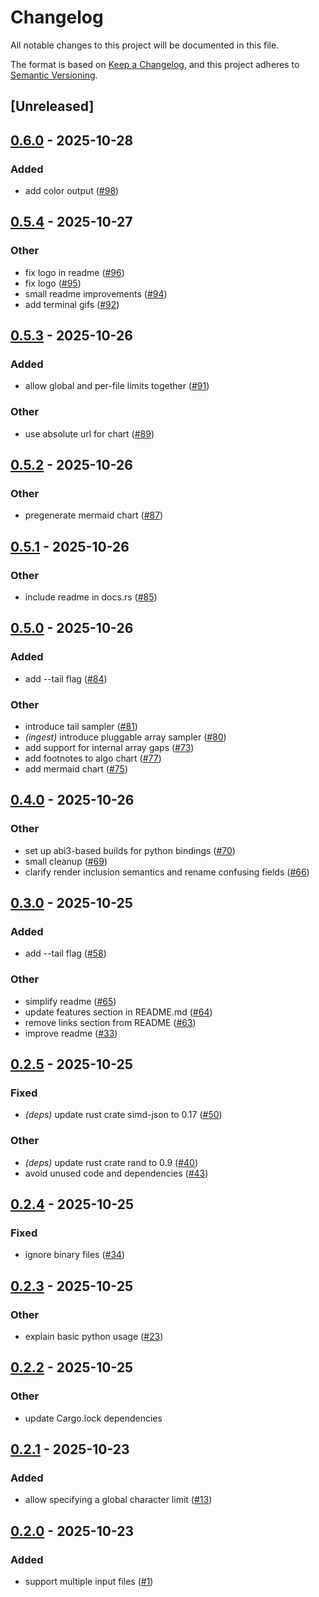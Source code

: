 # Changelog

All notable changes to this project will be documented in this file.

The format is based on [Keep a Changelog](https://keepachangelog.com/en/1.0.0/),
and this project adheres to [Semantic Versioning](https://semver.org/spec/v2.0.0.html).

## [Unreleased]

## [0.6.0](https://github.com/kantord/headson/compare/v0.5.4...v0.6.0) - 2025-10-28

### Added

- add color output ([#98](https://github.com/kantord/headson/pull/98))

## [0.5.4](https://github.com/kantord/headson/compare/v0.5.3...v0.5.4) - 2025-10-27

### Other

- fix logo in readme ([#96](https://github.com/kantord/headson/pull/96))
- fix logo ([#95](https://github.com/kantord/headson/pull/95))
- small readme improvements ([#94](https://github.com/kantord/headson/pull/94))
- add terminal gifs ([#92](https://github.com/kantord/headson/pull/92))

## [0.5.3](https://github.com/kantord/headson/compare/v0.5.2...v0.5.3) - 2025-10-26

### Added

- allow global and per-file limits together ([#91](https://github.com/kantord/headson/pull/91))

### Other

- use absolute url for chart ([#89](https://github.com/kantord/headson/pull/89))

## [0.5.2](https://github.com/kantord/headson/compare/v0.5.1...v0.5.2) - 2025-10-26

### Other

- pregenerate mermaid chart ([#87](https://github.com/kantord/headson/pull/87))

## [0.5.1](https://github.com/kantord/headson/compare/v0.5.0...v0.5.1) - 2025-10-26

### Other

- include readme in docs.rs ([#85](https://github.com/kantord/headson/pull/85))

## [0.5.0](https://github.com/kantord/headson/compare/v0.4.0...v0.5.0) - 2025-10-26

### Added

- add --tail flag ([#84](https://github.com/kantord/headson/pull/84))

### Other

- introduce tail sampler ([#81](https://github.com/kantord/headson/pull/81))
- *(ingest)* introduce pluggable array sampler ([#80](https://github.com/kantord/headson/pull/80))
- add support for internal array gaps ([#73](https://github.com/kantord/headson/pull/73))
- add footnotes to algo chart ([#77](https://github.com/kantord/headson/pull/77))
- add mermaid chart ([#75](https://github.com/kantord/headson/pull/75))

## [0.4.0](https://github.com/kantord/headson/compare/v0.3.0...v0.4.0) - 2025-10-26

### Other

- set up abi3-based builds for python bindings ([#70](https://github.com/kantord/headson/pull/70))
- small cleanup ([#69](https://github.com/kantord/headson/pull/69))
- clarify render inclusion semantics and rename confusing fields ([#66](https://github.com/kantord/headson/pull/66))

## [0.3.0](https://github.com/kantord/headson/compare/v0.2.5...v0.3.0) - 2025-10-25

### Added

- add --tail flag ([#58](https://github.com/kantord/headson/pull/58))

### Other

- simplify readme ([#65](https://github.com/kantord/headson/pull/65))
- update features section in README.md ([#64](https://github.com/kantord/headson/pull/64))
- remove links section from README ([#63](https://github.com/kantord/headson/pull/63))
- improve readme ([#33](https://github.com/kantord/headson/pull/33))

## [0.2.5](https://github.com/kantord/headson/compare/v0.2.4...v0.2.5) - 2025-10-25

### Fixed

- *(deps)* update rust crate simd-json to 0.17 ([#50](https://github.com/kantord/headson/pull/50))

### Other

- *(deps)* update rust crate rand to 0.9 ([#40](https://github.com/kantord/headson/pull/40))
- avoid unused code and dependencies ([#43](https://github.com/kantord/headson/pull/43))

## [0.2.4](https://github.com/kantord/headson/compare/v0.2.3...v0.2.4) - 2025-10-25

### Fixed

- ignore binary files ([#34](https://github.com/kantord/headson/pull/34))

## [0.2.3](https://github.com/kantord/headson/compare/v0.2.2...v0.2.3) - 2025-10-25

### Other

- explain basic python usage ([#23](https://github.com/kantord/headson/pull/23))

## [0.2.2](https://github.com/kantord/headson/compare/v0.2.1...v0.2.2) - 2025-10-25

### Other

- update Cargo.lock dependencies

## [0.2.1](https://github.com/kantord/headson/compare/v0.2.0...v0.2.1) - 2025-10-23

### Added

- allow specifying a global character limit ([#13](https://github.com/kantord/headson/pull/13))

## [0.2.0](https://github.com/kantord/headson/compare/v0.1.0...v0.2.0) - 2025-10-23

### Added

- support multiple input files ([#1](https://github.com/kantord/headson/pull/1))
